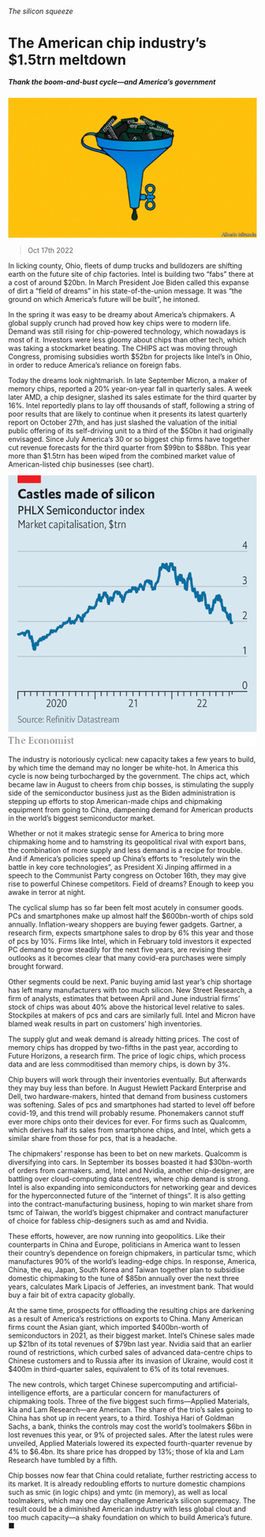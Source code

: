 ###### The silicon squeeze

# The American chip industry’s $1.5trn meltdown 

##### Thank the boom-and-bust cycle—and America’s government 

![image](images/20221022_WBD001.jpg) 

> Oct 17th 2022 

In licking county, Ohio, fleets of dump trucks and bulldozers are shifting earth on the future site of chip factories. Intel is building two “fabs” there at a cost of around $20bn. In March President Joe Biden called this expanse of dirt a “field of dreams” in his state-of-the-union message. It was “the ground on which America’s future will be built”, he intoned.

In the spring it was easy to be dreamy about America’s chipmakers. A global supply crunch had proved how key chips were to modern life. Demand was still rising for chip-powered technology, which nowadays is most of it. Investors were less gloomy about chips than other tech, which was taking a stockmarket beating. The CHIPS act was moving through Congress, promising subsidies worth $52bn for projects like Intel’s in Ohio, in order to reduce America’s reliance on foreign fabs.

Today the dreams look nightmarish. In late September Micron, a maker of memory chips, reported a 20% year-on-year fall in quarterly sales. A week later AMD, a chip designer, slashed its sales estimate for the third quarter by 16%. Intel reportedly plans to lay off thousands of staff, following a string of poor results that are likely to continue when it presents its latest quarterly report on October 27th, and has just slashed the valuation of the initial public offering of its self-driving unit to a third of the $50bn it had originally envisaged. Since July America’s 30 or so biggest chip firms have together cut revenue forecasts for the third quarter from $99bn to $88bn. This year more than $1.5trn has been wiped from the combined market value of American-listed chip businesses (see chart).

![image](images/20221022_WBC424.png) 


The industry is notoriously cyclical: new capacity takes a few years to build, by which time the demand may no longer be white-hot. In America this cycle is now being turbocharged by the government. The chips act, which became law in August to cheers from chip bosses, is stimulating the supply side of the semiconductor business just as the Biden administration is stepping up efforts to stop American-made chips and chipmaking equipment from going to China, dampening demand for American products in the world’s biggest semiconductor market. 

Whether or not it makes strategic sense for America to bring more chipmaking home and to hamstring its geopolitical rival with export bans, the combination of more supply and less demand is a recipe for trouble. And if America’s policies speed up China’s efforts to “resolutely win the battle in key core technologies”, as President Xi Jinping affirmed in a speech to the Communist Party congress on October 16th, they may give rise to powerful Chinese competitors. Field of dreams? Enough to keep you awake in terror at night.

The cyclical slump has so far been felt most acutely in consumer goods. PCs and smartphones make up almost half the $600bn-worth of chips sold annually. Inflation-weary shoppers are buying fewer gadgets. Gartner, a research firm, expects smartphone sales to drop by 6% this year and those of pcs by 10%. Firms like Intel, which in February told investors it expected PC demand to grow steadily for the next five years, are revising their outlooks as it becomes clear that many covid-era purchases were simply brought forward. 

Other segments could be next. Panic buying amid last year’s chip shortage has left many manufacturers with too much silicon. New Street Research, a firm of analysts, estimates that between April and June industrial firms’ stock of chips was about 40% above the historical level relative to sales. Stockpiles at makers of pcs and cars are similarly full. Intel and Micron have blamed weak results in part on customers’ high inventories. 

The supply glut and weak demand is already hitting prices. The cost of memory chips has dropped by two-fifths in the past year, according to Future Horizons, a research firm. The price of logic chips, which process data and are less commoditised than memory chips, is down by 3%.

Chip buyers will work through their inventories eventually. But afterwards they may buy less than before. In August Hewlett Packard Enterprise and Dell, two hardware-makers, hinted that demand from business customers was softening. Sales of pcs and smartphones had started to level off before covid-19, and this trend will probably resume. Phonemakers cannot stuff ever more chips onto their devices for ever. For firms such as Qualcomm, which derives half its sales from smartphone chips, and Intel, which gets a similar share from those for pcs, that is a headache.

The chipmakers’ response has been to bet on new markets. Qualcomm is diversifying into cars. In September its bosses boasted it had $30bn-worth of orders from carmakers. amd, Intel and Nvidia, another chip-designer, are battling over cloud-computing data centres, where chip demand is strong. Intel is also expanding into semiconductors for networking gear and devices for the hyperconnected future of the “internet of things”. It is also getting into the contract-manufacturing business, hoping to win market share from tsmc of Taiwan, the world’s biggest chipmaker and contract manufacturer of choice for fabless chip-designers such as amd and Nvidia.

These efforts, however, are now running into geopolitics. Like their counterparts in China and Europe, politicians in America want to lessen their country’s dependence on foreign chipmakers, in particular tsmc, which manufactures 90% of the world’s leading-edge chips. In response, America, China, the eu, Japan, South Korea and Taiwan together plan to subsidise domestic chipmaking to the tune of $85bn annually over the next three years, calculates Mark Lipacis of Jefferies, an investment bank. That would buy a fair bit of extra capacity globally. 

At the same time, prospects for offloading the resulting chips are darkening as a result of America’s restrictions on exports to China. Many American firms count the Asian giant, which imported $400bn-worth of semiconductors in 2021, as their biggest market. Intel’s Chinese sales made up $21bn of its total revenues of $79bn last year. Nvidia said that an earlier round of restrictions, which curbed sales of advanced data-centre chips to Chinese customers and to Russia after its invasion of Ukraine, would cost it $400m in third-quarter sales, equivalent to 6% of its total revenues. 

The new controls, which target Chinese supercomputing and artificial-intelligence efforts, are a particular concern for manufacturers of chipmaking tools. Three of the five biggest such firms—Applied Materials, kla and Lam Research—are American. The share of the trio’s sales going to China has shot up in recent years, to a third. Toshiya Hari of Goldman Sachs, a bank, thinks the controls may cost the world’s toolmakers $6bn in lost revenues this year, or 9% of projected sales. After the latest rules were unveiled, Applied Materials lowered its expected fourth-quarter revenue by 4% to $6.4bn. Its share price has dropped by 13%; those of kla and Lam Research have tumbled by a fifth.

Chip bosses now fear that China could retaliate, further restricting access to its market. It is already redoubling efforts to nurture domestic champions such as smic (in logic chips) and ymtc (in memory), as well as local toolmakers, which may one day challenge America’s silicon supremacy. The result could be a diminished American industry with less global clout and too much capacity—a shaky foundation on which to build America’s future. ■


